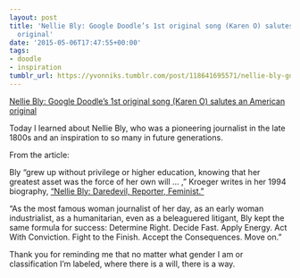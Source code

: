 ```yaml
---
layout: post
title: 'Nellie Bly: Google Doodle’s 1st original song (Karen O) salutes an American
  original'
date: '2015-05-06T17:47:55+00:00'
tags:
- doodle
- inspiration
tumblr_url: https://yvonniks.tumblr.com/post/118641695571/nellie-bly-google-doodles-1st-original-song
---
```

[Nellie Bly: Google Doodle’s 1st original song (Karen O) salutes an American original](http://www.washingtonpost.com/news/comic-riffs/wp/2015/05/05/nellie-bly-google-doodles-1st-original-song-karen-o-salutes-an-american-original/)  

Today I learned about Nellie Bly, who was a pioneering journalist in the late 1800s and an inspiration to so many in future generations.&nbsp;  
  
From the article:&nbsp;  
  
Bly “grew up without privilege or higher education, knowing that her greatest asset was the force of her own will … ,” Kroeger writes in her 1994 biography, [“Nellie Bly: Daredevil, Reporter, Feminist.”](http://www.amazon.com/Nellie-Bly-Daredevil-Reporter-Feminist/dp/0812925254)   
  
“As the most famous woman journalist of her day, as an early woman industrialist, as a humanitarian, even as a beleaguered litigant, Bly kept the same formula for success: Determine Right. Decide Fast. Apply Energy. Act With Conviction. Fight to the Finish. Accept the Consequences. Move on.”&nbsp;  
  
Thank you for reminding me that no matter what gender I am or classification I’m labeled, where there is a will, there is a way.&nbsp;
